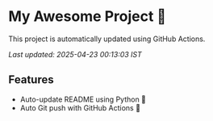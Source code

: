# My Awesome Project 🚀

This project is automatically updated using GitHub Actions.

_Last updated: 2025-04-23 00:13:03 IST_

## Features
- Auto-update README using Python 🐍
- Auto Git push with GitHub Actions 🤖
